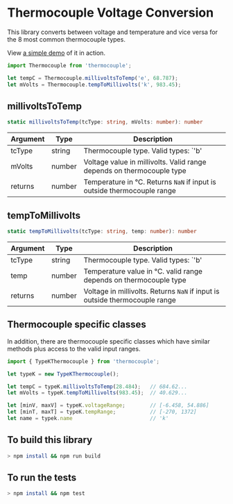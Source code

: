 # Thermocouple  Voltage Conversion

This library converts between voltage and temperature and vice versa for the 8 most common thermocouple types.

View [a simple demo](https://meatysolutions.github.io/thermocouple/) of it in action.

```javascript
import Thermocouple from 'thermocouple';

let tempC = Thermocouple.millivoltsToTemp('e', 68.787);
let mVolts = Thermocouple.tempToMillivolts('k', 983.45);
```

## millivoltsToTemp
```typescript
static millivoltsToTemp(tcType: string, mVolts: number): number
```

Argument | Type   | Description
-------- | ------ | -------------
tcType   | string | Thermocouple type. Valid types: `'b'|'e'|'j'|'k'|'n'|'r'|'s'|'t'`
mVolts   | number | Voltage value in millivolts. Valid range depends on thermocouple type
returns  | number | Temperature in °C. Returns `NaN` if input is outside thermocouple range

## tempToMillivolts
```typescript
static tempToMillivolts(tcType: string, temp: number): number
```

Argument | Type   | Description
-------- | ------ | -------------
tcType   | string | Thermocouple type. Valid types: `'b'|'e'|'j'|'k'|'n'|'r'|'s'|'t'`
temp     | number | Temperature value in °C. valid range depends on thermocouple type
returns  | number | Voltage in millivolts. Returns `NaN` if input is outside thermocouple range

## Thermocouple specific classes

In addition, there are thermocouple specific classes which have similar methods plus access to the valid input ranges.

```javascript
import { TypeKThermocouple } from 'thermocouple';

let typeK = new TypeKThermocouple();

let tempC = typeK.millivoltsToTemp(28.484);   // 684.62...
let mVolts = typeK.tempToMillivolts(983.45);  // 40.629...

let [minV, maxV] = typeK.voltageRange;        // [-6.458, 54.886]
let [minT, maxT] = typeK.tempRange;           // [-270, 1372]
let name = typek.name                         // 'k'

```

## To build this library

```bash
> npm install && npm run build
```

## To run the tests

```bash
> npm install && npm test
```